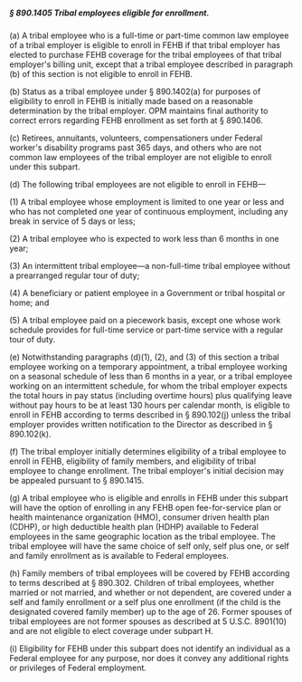 ##### § 890.1405 Tribal employees eligible for enrollment. #####

(a) A tribal employee who is a full-time or part-time common law employee of a tribal employer is eligible to enroll in FEHB if that tribal employer has elected to purchase FEHB coverage for the tribal employees of that tribal employer's billing unit, except that a tribal employee described in paragraph (b) of this section is not eligible to enroll in FEHB.

(b) Status as a tribal employee under § 890.1402(a) for purposes of eligibility to enroll in FEHB is initially made based on a reasonable determination by the tribal employer. OPM maintains final authority to correct errors regarding FEHB enrollment as set forth at § 890.1406.

(c) Retirees, annuitants, volunteers, compensationers under Federal worker's disability programs past 365 days, and others who are not common law employees of the tribal employer are not eligible to enroll under this subpart.

(d) The following tribal employees are not eligible to enroll in FEHB—

(1) A tribal employee whose employment is limited to one year or less and who has not completed one year of continuous employment, including any break in service of 5 days or less;

(2) A tribal employee who is expected to work less than 6 months in one year;

(3) An intermittent tribal employee—a non-full-time tribal employee without a prearranged regular tour of duty;

(4) A beneficiary or patient employee in a Government or tribal hospital or home; and

(5) A tribal employee paid on a piecework basis, except one whose work schedule provides for full-time service or part-time service with a regular tour of duty.

(e) Notwithstanding paragraphs (d)(1), (2), and (3) of this section a tribal employee working on a temporary appointment, a tribal employee working on a seasonal schedule of less than 6 months in a year, or a tribal employee working on an intermittent schedule, for whom the tribal employer expects the total hours in pay status (including overtime hours) plus qualifying leave without pay hours to be at least 130 hours per calendar month, is eligible to enroll in FEHB according to terms described in § 890.102(j) unless the tribal employer provides written notification to the Director as described in § 890.102(k).

(f) The tribal employer initially determines eligibility of a tribal employee to enroll in FEHB, eligibility of family members, and eligibility of tribal employee to change enrollment. The tribal employer's initial decision may be appealed pursuant to § 890.1415.

(g) A tribal employee who is eligible and enrolls in FEHB under this subpart will have the option of enrolling in any FEHB open fee-for-service plan or health maintenance organization (HMO), consumer driven health plan (CDHP), or high deductible health plan (HDHP) available to Federal employees in the same geographic location as the tribal employee. The tribal employee will have the same choice of self only, self plus one, or self and family enrollment as is available to Federal employees.

(h) Family members of tribal employees will be covered by FEHB according to terms described at § 890.302. Children of tribal employees, whether married or not married, and whether or not dependent, are covered under a self and family enrollment or a self plus one enrollment (if the child is the designated covered family member) up to the age of 26. Former spouses of tribal employees are not former spouses as described at 5 U.S.C. 8901(10) and are not eligible to elect coverage under subpart H.

(i) Eligibility for FEHB under this subpart does not identify an individual as a Federal employee for any purpose, nor does it convey any additional rights or privileges of Federal employment.